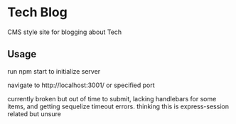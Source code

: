 # Tech Blog
CMS style site for blogging about Tech 

## Usage
run npm start to initialize server

navigate to http://localhost:3001/ or specified port

currently broken but out of time to submit, lacking handlebars for some items, and getting sequelize timeout errors. thinking this is express-session related but unsure 
